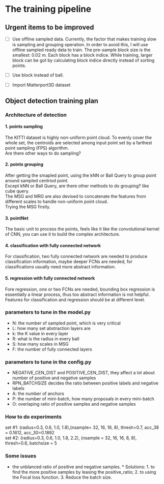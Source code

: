 # The training pipeline

## Urgent items to be improved
- [ ] Use offline sampled data. Currently, the factor that makes training slow is sampling and grouping operation. In order to avoid this, I will use offline sampled ready data to train. The pre-sample block size is the smallest: 0.02 m. Each block has a block indice. While training, larger block can be got by calculating block indice directly instead of sorting points.
- [ ] Use block instead of ball.
- [ ] Import Matterport3D dataset



## Object detection training plan

### Architecture of detection
#### 1. points sampling  
The KITTI dataset is highly non-uniform point cloud. To evenly cover the whole set, the centroids are selected among input point set by a farthest point sampling (FPS) algorithm.   
Are there other ways to do sampling?

#### 2. points grouping
After getting the smapled point, using the kNN or Ball Query to group point around sampled centriod point.  
Except kNN or Ball Query, are there other methods to do grouping? like cube query.  
The MSG and MRG are also devised to concatenate the features from different scales to handle non-uniform point cloud.  
Trying the MSG firstly.

#### 3. pointNet
The basic unit to process the points, feels like it like the convolutional kernel of CNN, you can use it to build the complex architecture.

#### 4. classification with fully connected network
For classification, two fully connected network are needed to produce classification information, maybe deeper FCNs are needed, for classifications usually need more abstract information.

#### 5. regression with fully connected network
Fore regression, one or two FCNs are needed, bounding box regression is essentially a linear process, thus too abstract information is not helpful. Features for classification and regression should be at different level.

### parameters to tune in the model.py
* N: the number of sampled point, which is very critical
* L: how many set abstraction layers are 
* k: the K value in every layer
* R: what is the radius in every ball
* S: how many scales in MSG
* F: the number of fully connected layers

### parameters to tune in the config.py
* NEGATIVE_CEN_DIST and POSITIVE_CEN_DIST, they affect a lot about number of positive and negative samples
* RPN_BATCHSIZE decides the ratio between positive labels and negative labels
* A: the number of anchors
* P: the number of mini-batch, how many proposals in every mini-batch
* O: overlaping ratio of positive samples and negative samples

### How to do experiments
set #1: (radius=0.3, 0.6, 1.0, 1.8),(nsample= 32, 16, 16, 8), thresh=0.7, acc_38 = 0.1612, acc_30=0.1892  
set #2: (radius=0.3, 0.6, 1.0, 1.8, 2.2), (nsample = 32, 16, 16, 8, 8), thresh=0.6, batchsize = 5

### Some issues
* the unblanced ratio of positive and negative samples.  * 
Solutions: 1. to find the more positive samples by leasing the positive_ratio; 2. to using the Focal loss function. 3. Reduce the batch size.

